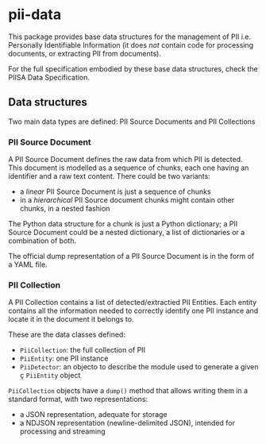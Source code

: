 # pii-data

This package provides base data structures for the management of PII i.e.
Personally Identifiable Information (it does *not* contain code for processing
documents, or extracting PII from documents).

For the full specification embodied by these base data structures, check the
PIISA Data Specification.

## Data structures

Two main data types are defined: PII Source Documents and PII Collections

### PII Source Document

A PII Source Document defines the raw data from which PII is detected. This
document is modelled as a sequence of chunks, each one having an identifier
and a raw text content. There could be two variants:
 
 - a *linear* PII Source Document is just a sequence of chunks
 - in a *hierarchical* PII Source document chunks might contain other chunks,
   in a nested fashion
   
The Python data structure for a chunk is just a Python dictionary; a PII
Source Document could be a nested dictionary, a list of dictionaries or a
combination of both.

The official dump representation of a PII Source Document is in the form of a
YAML file.

### PII Collection

A PII Collection contains a list of detected/extractied PII Entities. Each
entity contains all the information needed to correctly identify one PII
instance and locate it in the document it belongs to.

These are the data classes defined:
 * `PiiCollection`: the full collection of PII
 * `PiiEntity`: one PII instance
 * `PiiDetector`: an objecto to describe the module used to generate a given ç
    `PiiEntity` object
	
`PiiCollection` objects have a `dump()` method that allows writing them in a
standard format, with two representations:
 * a JSON representation, adequate for storage
 * a NDJSON representation (newline-delimited JSON), intended for processing
   and streaming

